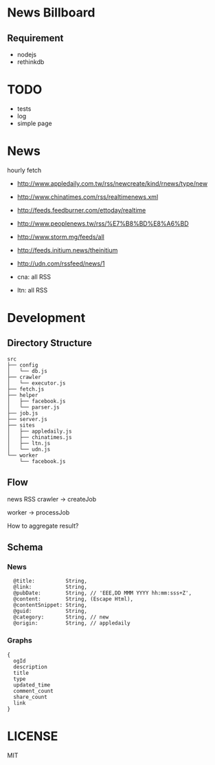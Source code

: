 # News Billboard

## Requirement

* nodejs
* rethinkdb

# TODO

* tests
* log
* simple page

# News
  hourly fetch
 * http://www.appledaily.com.tw/rss/newcreate/kind/rnews/type/new
 * http://www.chinatimes.com/rss/realtimenews.xml
 * http://feeds.feedburner.com/ettoday/realtime
 * http://www.peoplenews.tw/rss/%E7%B8%BD%E8%A6%BD
 * http://www.storm.mg/feeds/all
 * http://feeds.initium.news/theinitium
 * http://udn.com/rssfeed/news/1

 * cna: all RSS
 * ltn: all RSS


# Development

## Directory Structure

```
src
├── config
│   └── db.js
├── crawler
│   └── executor.js
├── fetch.js
├── helper
│   ├── facebook.js
│   └── parser.js
├── job.js
├── server.js
├── sites
│   ├── appledaily.js
│   ├── chinatimes.js
│   ├── ltn.js
│   └── udn.js
└── worker
    └── facebook.js
```

## Flow

news RSS crawler -> createJob

worker -> processJob

How to aggregate result?

## Schema

### News

```
  @title:          String,
  @link:           String,
  @pubDate:        String, // 'EEE,DD MMM YYYY hh:mm:sss+Z',
  @content:        String, (Escape Html),
  @contentSnippet: String,
  @guid:           String,
  @category:       String, // new
  @origin:         String, // appledaily
```

### Graphs

```
{
  ogId
  description
  title
  type
  updated_time
  comment_count
  share_count
  link
}
```

# LICENSE

MIT
